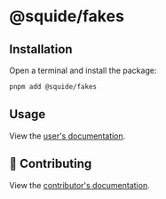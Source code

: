 # @squide/fakes

## Installation

Open a terminal and install the package:

```bash
pnpm add @squide/fakes
```

## Usage

View the [user's documentation](https://workleap.github.io/wl-squide/).

## 🤝 Contributing

View the [contributor's documentation](../../CONTRIBUTING.md).
